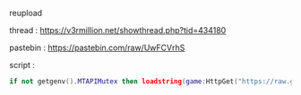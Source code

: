 reupload

thread : https://v3rmillion.net/showthread.php?tid=434180

pastebin : https://pastebin.com/raw/UwFCVrhS

script : 

```lua
if not getgenv().MTAPIMutex then loadstring(game:HttpGet("https://raw.githubusercontent.com/awesomedude939/MTAPIMutex/main/main", true))() end
```

